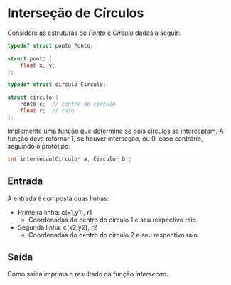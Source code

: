 # Interseção de Círculos

Considere as estruturas de *Ponto* e *Círculo* dadas a seguir:

```c
typedef struct ponto Ponto;

struct ponto {
    float x, y;
};

typedef struct circulo Circulo;

struct circulo {
    Ponto c;  // centro do circulo
    float r;  // raio
};
```

Implemente uma função que determine se dois círculos se interceptam. A função deve retornar 1, se houver interseção, ou 0, caso contrário, seguindo o protótipo:

```c
int intersecao(Circulo* a, Circulo* b);
```

## Entrada
A entrada é composta duas linhas:
* Primeira linha: c(x1,y1), r1
  * Coordenadas do centro do círculo 1 e seu respectivo raio
* Segunda linha: c(x2,y2), r2
  * Coordenadas do centro do círculo 2 e seu respectivo raio

## Saída
Como saída imprima o resultado da função *intersecao*.